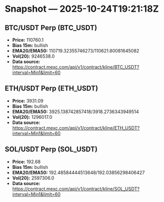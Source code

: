 # Snapshot — 2025-10-24T19:21:18Z

## BTC/USDT Perp (BTC_USDT)
- **Price:** 110760.1
- **Bias 15m:** bullish
- **EMA20/EMA50:** 110719.32355746273/110621.80081645082
- **Vol(20):** 9246538.0
- **Data source:** https://contract.mexc.com/api/v1/contract/kline/BTC_USDT?interval=Min1&limit=60

## ETH/USDT Perp (ETH_USDT)
- **Price:** 3931.09
- **Bias 15m:** bullish
- **EMA20/EMA50:** 3925.138742857418/3918.2736343949514
- **Vol(20):** 1296017.0
- **Data source:** https://contract.mexc.com/api/v1/contract/kline/ETH_USDT?interval=Min1&limit=60

## SOL/USDT Perp (SOL_USDT)
- **Price:** 192.68
- **Bias 15m:** bullish
- **EMA20/EMA50:** 192.48584444513648/192.03856298406427
- **Vol(20):** 2597306.0
- **Data source:** https://contract.mexc.com/api/v1/contract/kline/SOL_USDT?interval=Min1&limit=60
